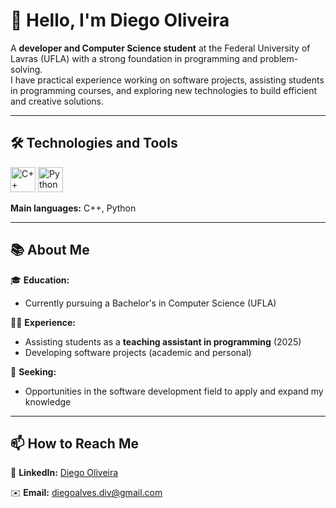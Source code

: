 # 👋 Hello, I'm Diego Oliveira

A **developer and Computer Science student** at the Federal University of Lavras (UFLA) with a strong foundation in programming and problem-solving.  
I have practical experience working on software projects, assisting students in programming courses, and exploring new technologies to build efficient and creative solutions.

---

## 🛠️ Technologies and Tools

<p align="left">
  <img src="https://cdn.jsdelivr.net/gh/devicons/devicon/icons/cplusplus/cplusplus-original.svg" alt="C++" width="40" height="40"/>
  <img src="https://cdn.jsdelivr.net/gh/devicons/devicon/icons/python/python-original.svg" alt="Python" width="40" height="40"/>
</p>

**Main languages:** C++, Python  

---

## 📚 About Me

🎓 **Education:**  
- Currently pursuing a Bachelor's in Computer Science (UFLA)

🧑‍🏫 **Experience:**  
- Assisting students as a **teaching assistant in programming** (2025)
- Developing software projects (academic and personal)

🚀 **Seeking:**
- Opportunities in the software development field to apply and expand my knowledge

---

## 📫 How to Reach Me

🔗 **LinkedIn:** [Diego Oliveira](https://www.linkedin.com/in/diego-oliveira-2328bb277/)  

✉️ **Email:** [diegoalves.div@gmail.com](mailto:diegoalves.div@gmail.com)
